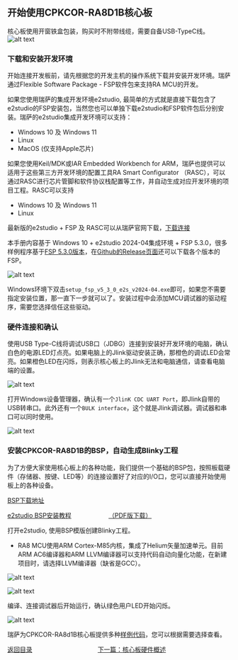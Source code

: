 ## 开始使用CPKCOR-RA8D1B核心板

核心板使用开窗铁盒包装，购买时不附带线缆，需要自备USB-TypeC线。
![alt text](images/02_unbox/image-1.png)

### 下载和安装开发环境

开始连接开发板前，请先根据您的开发主机的操作系统下载并安装开发环境。瑞萨通过Flexible Software Package - FSP软件包来支持RA MCU的开发。

如果您使用瑞萨的集成开发环境e2studio, 最简单的方式就是直接下载包含了e2studio的FSP安装包，当然您也可以单独下载e2studio和FSP软件包后分别安装。瑞萨的e2studio集成开发环境可以支持：
- Windows 10 及 Windows 11
- Linux
- MacOS (仅支持Apple芯片)

如果您使用Keil/MDK或IAR Embedded Workbench for ARM，瑞萨也提供可以适用于这些第三方开发环境的配置工具RA Smart Configurator （RASC），可以通过RASC进行芯片管脚和软件协议栈配置等工作，并自动生成对应开发环境的项目工程。RASC可以支持
- Windows 10 及 Windows 11
- Linux

最新版的e2studio + FSP 及 RASC可以从瑞萨官网下载，[下载连接](https://www.renesas.cn/cn/zh/software-tool/flexible-software-package-fsp)

本手册内容基于 Windows 10 + e2studio 2024-04集成环境 + FSP 5.3.0，很多样例程序基于[FSP 5.3.0版本](https://github.com/renesas/fsp/releases/tag/v5.3.0)，在[Github的Release页面](https://github.com/renesas/fsp/releases)还可以下载各个版本的FSP。
  
![alt text](images/02_unbox/image-2.png)

Windows环境下双击`setup_fsp_v5_3_0_e2s_v2024-04.exe`即可，如果您不需要指定安装位置，那一直下一步就可以了。安装过程中会添加MCU调试器的驱动程序，需要您选择信任这些驱动。

### 硬件连接和确认

使用USB Type-C线将调试USB口（JDBG）连接到安装好开发环境的电脑，确认白色的电源LED灯点亮。如果电脑上的Jlink驱动安装正确，那橙色的调试LED会常亮。如果橙色LED在闪烁，则表示核心板上的Jlink无法和电脑通信，请查看电脑端的设置。

![alt text](images/02_unbox/image.png)

打开Windows设备管理器，确认有一个`JlinK CDC UART Port`，即Jlink自带的USB转串口。此外还有一个`BULK interface`，这个就是Jlink调试器。调试器和串口可以同时使用。

![alt text](images/02_unbox/image-3.png)

### 安装CPKCOR-RA8D1B的BSP，自动生成Blinky工程

为了方便大家使用核心板上的各种功能，我们提供一个基础的BSP包，按照板载硬件（存储器、按键、LED等）的连接设置好了对应的I/O口，您可以直接开始使用板上的各种设备。

[BSP下载地址](./Renesas.RA_board_ra8d1_cpkcor.5.1.0.pack)

[e2studio BSP安装教程](https://zh-support.renesas.com/knowledgeBase/21373750)      [（PDF版下载）](https://github.com/renesas/cpk_examples/blob/main/docs/r01an7244cc0110-ra.pdf)

打开e2studio, 使用BSP模版创建Blinky工程。

- RA8 MCU使用ARM Cortex-M85内核，集成了Helium矢量加速单元。目前ARM AC6编译器和ARM LLVM编译器可以支持代码自动向量化功能，在新建项目时，请选择LLVM编译器（缺省是GCC）。

![alt text](images/02_unbox/image-5.png)

![alt text](images/02_unbox/image-6.png)

编译、连接调试器后开始运行，确认绿色用户LED开始闪烁。

![alt text](images/02_unbox/image-7.png)

瑞萨为CPKCOR-RA8d1B核心板提供多种[样例代码](https://github.com/renesas/cpk_examples/tree/main/cpkcor_ra8d1b)，您可以根据需要选择查看。


[返回目录](01_overview.md)             [下一篇：核心板硬件概述](03_hardware.md)






